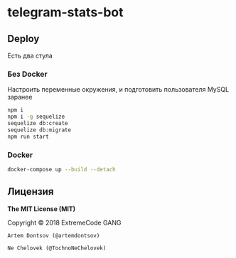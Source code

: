 # telegram-stats-bot

## Deploy

Есть два стула

### Без Docker

Настроить переменные окружения, и подготовить пользователя MySQL заранее

```bash
npm i
npm i -g sequelize
sequelize db:create
sequelize db:migrate
npm run start
```

### Docker

```bash
docker-compose up --build --detach
```

## Лицензия

**The MIT License (MIT)**

Copyright © 2018 ExtremeCode GANG

```Artem Dontsov (@artemdontsov)```

```Ne Chelovek (@TochnoNeChelovek)```
